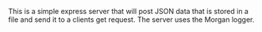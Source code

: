 This is a simple express server that will post JSON data that is stored in a file and send it to a clients get request. The server uses the Morgan logger.
